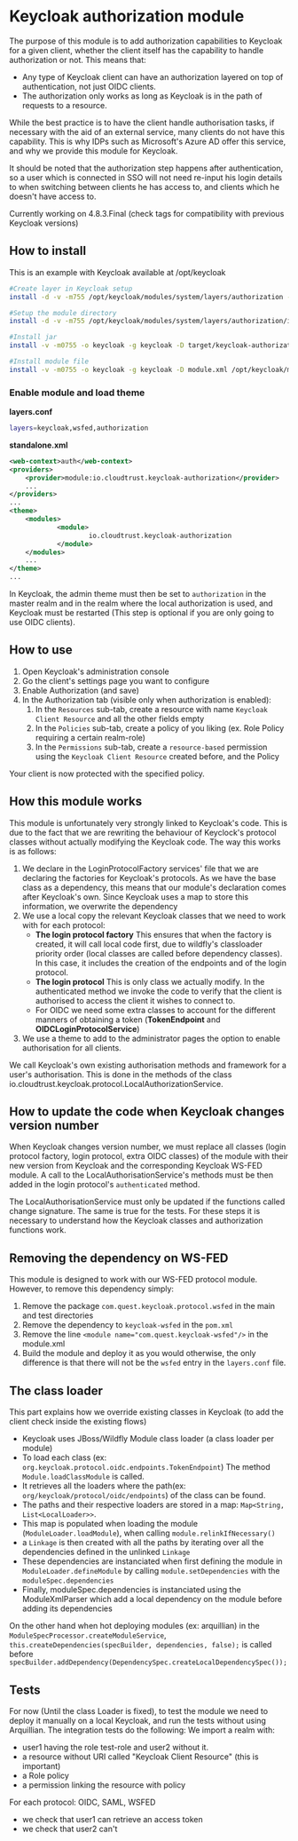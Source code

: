 # Keycloak authorization module

The purpose of this module is to add authorization capabilities to Keycloak for a given client, whether the client
itself has the capability to handle authorization or not. This means that:

* Any type of Keycloak client can have an authorization layered on top of authentication, not just OIDC clients.
* The authorization only works as long as Keycloak is in the path of requests to a resource.

While the best practice is to have the client handle authorisation tasks, if necessary with the aid of an external service,
many clients do not have this capability. This is why IDPs such as Microsoft's Azure AD offer this service, and why we
provide this module for Keycloak.

It should be noted that the authorization step happens after authentication, so a user which is connected in SSO will
not need re-input his login details to when switching between clients he has access to, and clients which he doesn't
have access to.

Currently working on 4.8.3.Final (check tags for compatibility with previous Keycloak versions)

## How to install
This is an example with Keycloak available at /opt/keycloak

```Bash
#Create layer in Keycloak setup
install -d -v -m755 /opt/keycloak/modules/system/layers/authorization -o keycloak -g keycloak

#Setup the module directory
install -d -v -m755 /opt/keycloak/modules/system/layers/authorization/io/cloudtrust/keycloak-authorization/main/ -o keycloak -g keycloak

#Install jar
install -v -m0755 -o keycloak -g keycloak -D target/keycloak-authorization-4.8.3.Final.jar /opt/keycloak/modules/system/layers/authorization/io/cloudtrust/keycloak-authorization/main/

#Install module file
install -v -m0755 -o keycloak -g keycloak -D module.xml /opt/keycloak/modules/system/layers/authorization/io/cloudtrust/keycloak-authorization/main/

```

### Enable module and load theme

__layers.conf__

```Bash
layers=keycloak,wsfed,authorization
```

__standalone.xml__

```xml
<web-context>auth</web-context>
<providers>
    <provider>module:io.cloudtrust.keycloak-authorization</provider>
    ...
</providers>
...
<theme>
    <modules>
            <module>
                    io.cloudtrust.keycloak-authorization
            </module>
    </modules>
    ...
</theme>
...
```

In Keycloak, the admin theme must then be set to `authorization` in the master realm and in the realm where the local
authorization is used, and Keycloak must be restarted (This step is optional if you are only going to use OIDC clients).

## How to use
1) Open Keycloak's administration console
1) Go the client's settings page you want to configure
1) Enable Authorization (and save)
1) In the Authorization tab (visible only when authorization is enabled):
    1) In the `Resources` sub-tab, create a resource with name `Keycloak Client Resource` and all the other fields empty
    1) In the `Policies` sub-tab, create a policy of you liking (ex. Role Policy requiring a certain realm-role)
    1) In the `Permissions` sub-tab, create a `resource-based` permission using the `Keycloak Client Resource` created before, and the Policy

Your client is now protected with the specified policy.


## How this module works

This module is unfortunately very strongly linked to Keycloak's code. This is due to the fact that we are rewriting the
behaviour of Keyclock's protocol classes without actually modifying the Keycloak code. The way this works is as follows:

1) We declare in the LoginProtocolFactory services' file that we are declaring the factories for Keycloak's protocols.
As we have the base class as a dependency, this means that our module's declaration comes after Keycloak's own. Since
Keycloak uses a map to store this information, we overwrite the dependency
1) We use a local copy the relevant Keycloak classes that we need to work with for each protocol:
    * **The login protocol factory** This ensures that when the factory is created, it will call local code first, due to
    wildfly's classloader priority order (local classes are called before dependency classes). In this case, it includes
    the creation of the endpoints and of the login protocol.
    * **The login protocol** This is only class we actually modify. In the authenticated method we invoke the code to
    verify that the client is authorised to access the client it wishes to connect to.
    * For OIDC we need some extra classes to account for the different manners of obtaining a token (**TokenEndpoint**
    and **OIDCLoginProtocolService**)
1) We use a theme to add to the administrator pages the option to enable authorisation for all clients.

We call Keycloak's own existing authorisation methods and framework for a user's authorisation. This is done in the
methods of the class io.cloudtrust.keycloak.protocol.LocalAuthorizationService.

## How to update the code when Keycloak changes version number

When Keycloak changes version number, we must replace all classes (login protocol factory, login
protocol, extra OIDC classes) of the module with their new version from Keycloak and the corresponding Keycloak WS-FED
module. A call to the LocalAuthorisationService's methods must be then added in the login protocol's `authenticated` method.

The LocalAuthorisationService must only be updated if the functions called change signature. The same is true for the
tests. For these steps it is necessary to understand how the Keycloak classes and authorization functions work.

## Removing the dependency on WS-FED

This module is designed to work with our WS-FED protocol module. However, to remove this dependency simply:
1) Remove the package `com.quest.keycloak.protocol.wsfed` in the main and test directories
1) Remove the dependency to `keycloak-wsfed` in the `pom.xml`
1) Remove the line `<module name="com.quest.keycloak-wsfed"/>` in the module.xml
1) Build the module and deploy it as you would otherwise, the only difference is that there will not be the `wsfed`
entry in the `layers.conf` file.

## The class loader

This part explains how we override existing classes in Keycloak (to add the client check inside the existing flows)
- Keycloak uses JBoss/Wildfly Module class loader (a class loader per module)
- To load each class (ex: `org.keycloak.protocol.oidc.endpoints.TokenEndpoint`) The method `Module.loadClassModule` is called.
- It retrieves all the loaders where the path(ex: `org/keycloak/protocol/oidc/endpoints`) of the class can be found.
- The paths and their respective loaders are stored in a map: `Map<String, List<LocalLoader>>`.
- This map is populated when loading the module (`ModuleLoader.loadModule`), when calling `module.relinkIfNecessary()`
- a `Linkage` is then created with all the paths by iterating over all the dependencies defined in the unlinked `Linkage`
- These dependencies are instanciated when first defining the module in `ModuleLoader.defineModule` by calling `module.setDependencies` with the `moduleSpec.dependencies`
- Finally, moduleSpec.dependencies is instanciated using the ModuleXmlParser which add a local dependency on the module before adding its dependencies

On the other hand when hot deploying modules (ex: arquillian) in the `ModuleSpecProcessor.createModuleService`,
`this.createDependencies(specBuilder, dependencies, false);` is called before `specBuilder.addDependency(DependencySpec.createLocalDependencySpec());`

## Tests
For now (Until the class Loader is fixed), to test the module we need to deploy it manually on a local Keycloak, and run the tests without using Arquillian.
The integration tests do the following:
We import a realm with:
- user1 having the role test-role and user2 without it.
- a resource without URI called "Keycloak Client Resource" (this is important)
- a Role policy
- a permission linking the resource with policy

For each protocol: OIDC, SAML, WSFED
- we check that user1 can retrieve an access token
- we check that user2 can't
